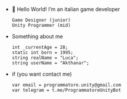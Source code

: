 - 👋 Hello World! I’m an italian game developer


      Game Designer (junior)
      Unity Programmer (mid)

- Something about me

      int _currentAge = 28;
      static int born = 1995;
      string realName = "Luca";
      string userName = "Akthanar";

- if (you want contact me)

      var email = programmatore.unity@gmail.com
      var telegram = t.me/ProgrammatoreUnityBot



<!---
Akthanar/Akthanar is a ✨ special ✨ repository because its `README.md` (this file) appears on your GitHub profile.
You can click the Preview link to take a look at your changes.
--->
